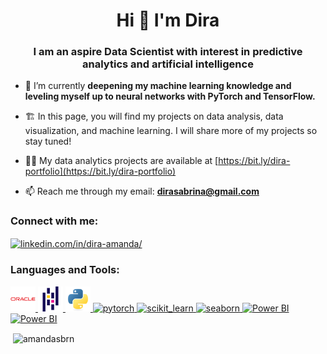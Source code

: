 <h1 align="center">Hi 👋 I'm Dira</h1>
<h3 align="center">I am an aspire Data Scientist with interest in predictive analytics and artificial intelligence</h3>

- 🌱 I’m currently **deepening my machine learning knowledge and leveling myself up to neural networks with PyTorch and TensorFlow.**
  
- 🏗️ In this page, you will find my projects on data analysis, data visualization, and machine learning. I will share more of my projects so stay tuned!

- 👨‍💻 My data analytics projects are available at [https://bit.ly/dira-portfolio](https://bit.ly/dira-portfolio)

- 📫 Reach me through my email: **dirasabrina@gmail.com**

<h3 align="left">Connect with me:</h3>
<p align="left">
<a href="https://linkedin.com/in/linkedin.com/in/dira-amanda/" target="blank"><img align="center" src="https://raw.githubusercontent.com/rahuldkjain/github-profile-readme-generator/master/src/images/icons/Social/linked-in-alt.svg" alt="linkedin.com/in/dira-amanda/" height="30" width="40" /></a>
</p>


<h3 align="left">Languages and Tools:</h3>
<p align="left"> <a href="https://www.oracle.com/" target="_blank" rel="noreferrer"> <img src="https://raw.githubusercontent.com/devicons/devicon/master/icons/oracle/oracle-original.svg" alt="oracle" width="40" height="40"/> </a> <a href="https://pandas.pydata.org/" target="_blank" rel="noreferrer"> <img src="https://raw.githubusercontent.com/devicons/devicon/2ae2a900d2f041da66e950e4d48052658d850630/icons/pandas/pandas-original.svg" alt="pandas" width="40" height="40"/> </a> <a href="https://www.python.org" target="_blank" rel="noreferrer"> <img src="https://raw.githubusercontent.com/devicons/devicon/master/icons/python/python-original.svg" alt="python" width="40" height="40"/> </a> <a href="https://pytorch.org/" target="_blank" rel="noreferrer"> <img src="https://www.vectorlogo.zone/logos/pytorch/pytorch-icon.svg" alt="pytorch" width="40" height="40"/> </a> <a href="https://scikit-learn.org/" target="_blank" rel="noreferrer"> <img src="https://upload.wikimedia.org/wikipedia/commons/0/05/Scikit_learn_logo_small.svg" alt="scikit_learn" width="40" height="40"/> </a> <a href="https://seaborn.pydata.org/" target="_blank" rel="noreferrer"> <img src="https://seaborn.pydata.org/_images/logo-mark-lightbg.svg" alt="seaborn" width="40" height="40"/> </a> <a href="https://www.microsoft.com/en-us/power-platform/products/power-bi" target="_blank" rel="noreferrer"> <img src="https://logos-world.net/wp-content/uploads/2022/02/Microsoft-Power-BI-Symbol.png" alt="Power BI" width="80" height="40"/> </a> <a href="https://www.tableau.com/" target="_blank" rel="noreferrer"> <img src="https://logos-world.net/wp-content/uploads/2021/10/Tableau-Emblem.png" alt="Power BI" width="80" height="40"/> </a>  </p>

<p>&nbsp;<img align="center" src="https://github-readme-stats.vercel.app/api?username=amandasbrn&show_icons=true&locale=en" alt="amandasbrn" /></p>
